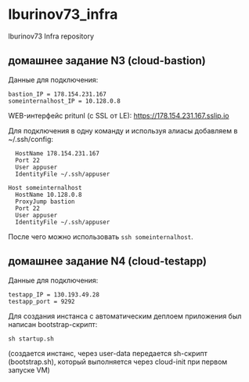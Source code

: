 # lburinov73_infra
lburinov73 Infra repository

## домашнее задание N3 (cloud-bastion)
Данные для подключения:
```
bastion_IP = 178.154.231.167
someinternalhost_IP = 10.128.0.8
```

WEB-интерфейс pritunl (с SSL от LE):
https://178.154.231.167.sslip.io

Для подключения в одну команду и используя алиасы добавляем в ~/.ssh/config:
```Host bastion
  HostName 178.154.231.167
  Port 22
  User appuser
  IdentityFile ~/.ssh/appuser

Host someinternalhost
  HostName 10.128.0.8
  ProxyJump bastion
  Port 22
  User appuser
  IdentityFile ~/.ssh/appuser
```
После чего можно использовать `ssh someinternalhost`.

## домашнее задание N4 (cloud-testapp)

Данные для подключения:
```
testapp_IP = 130.193.49.28
testapp_port = 9292
```

Для создания инстанса с автоматическим деплоем приложения был написан bootstrap-скрипт:
```
sh startup.sh
```
(создается инстанс, через user-data передается sh-скрипт (bootstrap.sh), который выполняется через cloud-init при первом запуске VM)

